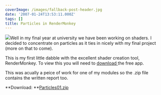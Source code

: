 ```yaml
---
coverImage: /images/fallback-post-header.jpg
date: '2007-01-24T13:53:11.000Z'
tags: []
title: Particles in RenderMonkey
---
```


![](https://www.mikecann.co.uk/wp-content/uploads/Image/RM01.png)Well in my final year at university we have been working on shaders. I decided to concentrate on particles as it ties in nicely with my final project (more on that to come).

<!-- more -->

This is my first little dabble with the excellent shader creation tool, RenderMonkey. To view this you will need to [download ](https://ati.amd.com/developer/rendermonkey/downloads.html)the free app.

This was acually a peice of work for one of my modules so the .zip file contains the written report too.

**Download: **[Particles01.zip](https://www.mikecann.co.uk/wp-content/uploads/File/Particles01.zip)
